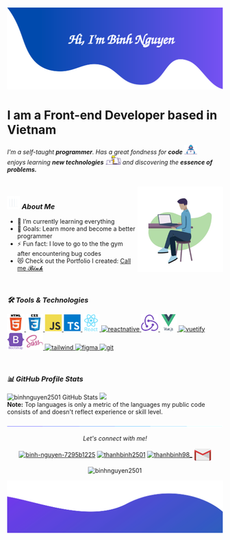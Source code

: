 ![alt text](./img/header.svg)

<h1>I am a Front-end Developer based in Vietnam</h1>

<p>
    <em>
        I'm a self-taught <b>programmer</b>. Has a great fondness for <b>code</b> <img src="./img/Developer.gif" width="30px">
        <br>enjoys learning <b>new technologies</b> <img src="./img/Designer.gif" width="36px"> and discovering the <b>essence of problems.</b>
    </em>
</p>

<br>

<img align="right" width=200px height=200px alt="side_sticker" src="./img/profile_dev.jpg" />

### <img src="./img/stats.gif" width="30px"> **_About Me_**

- 🌱 I’m currently learning everything
- 🥅 Goals: Learn more and become a better programmer
- ⚡ Fun fact: I love to go to the the gym after encountering bug codes
- 😻 Check out the Portfolio I created: [Call me 𝓑𝓲𝓷𝓱](https://binh-portfolio.vercel.app/)

<br>

### **_🛠 Tools & Technologies_**

<p align="left"> 
    <a href="https://www.w3.org/html/" target="_blank" rel="noreferrer"> <img src="https://raw.githubusercontent.com/devicons/devicon/master/icons/html5/html5-original-wordmark.svg" alt="html5" width="40" height="40"/> </a> 
    <a href="https://www.w3schools.com/css/" target="_blank" rel="noreferrer"> <img src="https://raw.githubusercontent.com/devicons/devicon/master/icons/css3/css3-original-wordmark.svg" alt="css3" width="40" height="40"/> </a> 
    <a href="https://developer.mozilla.org/en-US/docs/Web/JavaScript" target="_blank" rel="noreferrer"> <img src="https://raw.githubusercontent.com/devicons/devicon/master/icons/javascript/javascript-original.svg" alt="javascript" width="40" height="40"/> </a> 
    <a href="https://www.typescriptlang.org/" target="_blank" rel="noreferrer"> <img src="https://raw.githubusercontent.com/devicons/devicon/master/icons/typescript/typescript-original.svg" alt="typescript" width="40" height="40"/> </a> 
    <a href="https://reactjs.org/" target="_blank" rel="noreferrer"> <img src="https://raw.githubusercontent.com/devicons/devicon/master/icons/react/react-original-wordmark.svg" alt="react" width="40" height="40"/> </a> 
    <a href="https://reactnative.dev/" target="_blank" rel="noreferrer"> <img src="https://reactnative.dev/img/header_logo.svg" alt="reactnative" width="40" height="40"/> </a> 
    <a href="https://redux.js.org" target="_blank" rel="noreferrer"> <img src="https://raw.githubusercontent.com/devicons/devicon/master/icons/redux/redux-original.svg" alt="redux" width="40" height="40"/> </a> 
    <a href="https://vuejs.org/" target="_blank" rel="noreferrer"> <img src="https://raw.githubusercontent.com/devicons/devicon/master/icons/vuejs/vuejs-original-wordmark.svg" alt="vuejs" width="40" height="40"/> </a> 
    <a href="https://vuetifyjs.com/en/" target="_blank" rel="noreferrer"> <img src="https://bestofjs.org/logos/vuetify.svg" alt="vuetify" width="40" height="40"/> </a>
    <a href="https://getbootstrap.com" target="_blank" rel="noreferrer"> <img src="https://raw.githubusercontent.com/devicons/devicon/master/icons/bootstrap/bootstrap-plain-wordmark.svg" alt="bootstrap" width="40" height="40"/></a>
    <a href="https://sass-lang.com" target="_blank" rel="noreferrer"> <img src="https://raw.githubusercontent.com/devicons/devicon/master/icons/sass/sass-original.svg" alt="sass" width="40" height="40"/> </a> 
    <a href="https://tailwindcss.com/" target="_blank" rel="noreferrer"> <img src="https://www.vectorlogo.zone/logos/tailwindcss/tailwindcss-icon.svg" alt="tailwind" width="40" height="40"/> </a>  
    <a href="https://www.figma.com/" target="_blank" rel="noreferrer"> <img src="https://www.vectorlogo.zone/logos/figma/figma-icon.svg" alt="figma" width="40" height="40"/> </a> 
    <a href="https://git-scm.com/" target="_blank" rel="noreferrer"> <img src="https://www.vectorlogo.zone/logos/git-scm/git-scm-icon.svg" alt="git" width="40" height="40"/> </a> 
</p>

<br>

### **_📊 GitHub Profile Stats_**

<p align="left">
<img height="190em" alt="binhnguyen2501 GitHub Stats" src="https://github-readme-stats.vercel.app/api?username=binhnguyen2501&show_icons=true&hide_border=false&title_color=ff652f&icon_color=FFE400&bg_color=09131B&text_color=ffffff&border_color=0c1a25" />
<img height="190em" src="https://github-readme-stats-eight-theta.vercel.app/api/top-langs/?username=binhnguyen2501&layout=compact&langs_count=8&theme=react&hide_border=true&bg_color=1F222E&title_color=F85D7F&icon_color=F8D866"/>
<br>
<b>Note:</b> Top languages is only a metric of the languages my public code consists of and doesn't reflect experience or skill level.
</p>

![divider](./img/divider.gif)

<p align="center">
  <i>Let's connect with me!</i>

  <p align="center">
    <a href="https://linkedin.com/in/binh-nguyen-7295b1225" target="blank"><img align="center" src="https://raw.githubusercontent.com/rahuldkjain/github-profile-readme-generator/master/src/images/icons/Social/linked-in-alt.svg" alt="binh-nguyen-7295b1225" height="30" width="40" /></a>
    <a href="https://fb.com/thanhbinh2501" target="blank"><img align="center" src="https://raw.githubusercontent.com/rahuldkjain/github-profile-readme-generator/master/src/images/icons/Social/facebook.svg" alt="thanhbinh2501" height="30" width="40" /></a>
    <a href="https://instagram.com/thanhbinh98_" target="blank"><img align="center" src="https://raw.githubusercontent.com/rahuldkjain/github-profile-readme-generator/master/src/images/icons/Social/instagram.svg" alt="thanhbinh98_" height="30" width="40" /></a>
	<a href="mailto:nguyenary14@gmail.com"><img align="center" src="./img/gmail.png" title="Gmail" height="30" width="40"/></a>
  </p>

  <p align="center">
      <img src="https://komarev.com/ghpvc/?username=binhnguyen2501&label=Profile+Views" alt="binhnguyen2501" />
  </p>
</p>

![alt text](./img/footer.svg)

